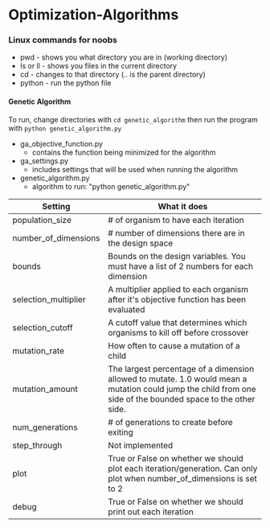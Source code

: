 # Optimization-Algorithms

### Linux commands for noobs
* pwd - shows you what directory you are in (working directory)
* ls or ll - shows you files in the current directory
* cd <directory> - changes to that directory (.. is the parent directory)
* python <file> - run the python file


#### Genetic Algorithm
To run, change directories with `cd genetic_algorithm` then run the program with `python genetic_algorithm.py`
* ga_objective_function.py
    - contains the function being minimized for the algorithm
* ga_settings.py
    - includes settings that will be used when running the algorithm
* genetic_algorithm.py
    - algorithm to run: "python genetic_algorithm.py"

| Setting | What it does |
| ------- | ------------ |
| population_size | # of organism to have each iteration |
| number_of_dimensions | # number of dimensions there are in the design space |
| bounds | Bounds on the design variables. You must have a list of 2 numbers for each dimension |
| selection_multiplier | A multiplier applied to each organism after it's objective function has been evaluated |
| selection_cutoff | A cutoff value that determines which organisms to kill off before crossover |
| mutation_rate | How often to cause a mutation of a child |
| mutation_amount | The largest percentage of a dimension allowed to mutate. 1.0 would mean a mutation could jump the child from one side of the bounded space to the other side. |
| num_generations | # of generations to create before exiting |
| step_through | Not implemented |
| plot | True or False on whether we should plot each iteration/generation. Can only plot when number_of_dimensions is set to 2 |
| debug | True or False on whether we should print out each iteration |
